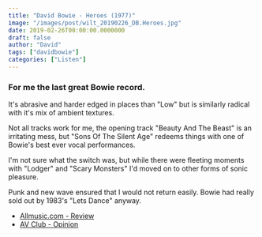 ```yaml
---
title: "David Bowie - Heroes (1977)"
image: "/images/post/wilt_20190226_DB.Heroes.jpg"
date: 2019-02-26T00:00:00.0000000
draft: false
author: "David"
tags: ["davidbowie"]
categories: ["Listen"]
---
```

### For me the last great Bowie record.   
  
It's abrasive and harder edged in places than "Low" but is similarly radical with it's mix of ambient textures. 

 Not all tracks work for me, the opening track "Beauty And The Beast" is an irritating mess, but "Sons Of The Silent Age" redeems things with one of Bowie's best ever vocal performances.

 I'm not sure what the switch was, but while there were fleeting moments with "Lodger" and "Scary Monsters" I'd moved on to other forms of sonic pleasure. 

 Punk and new wave ensured that I would not return easily. Bowie had really sold out by 1983's "Lets Dance" anyway. 

-  [Allmusic.com - Review](https://www.allmusic.com/album/heroes-mw0000098921)
-  [AV Club - Opinion](https://music.avclub.com/david-bowie-gave-the-punk-movement-both-fuel-and-fire-1798243812)
